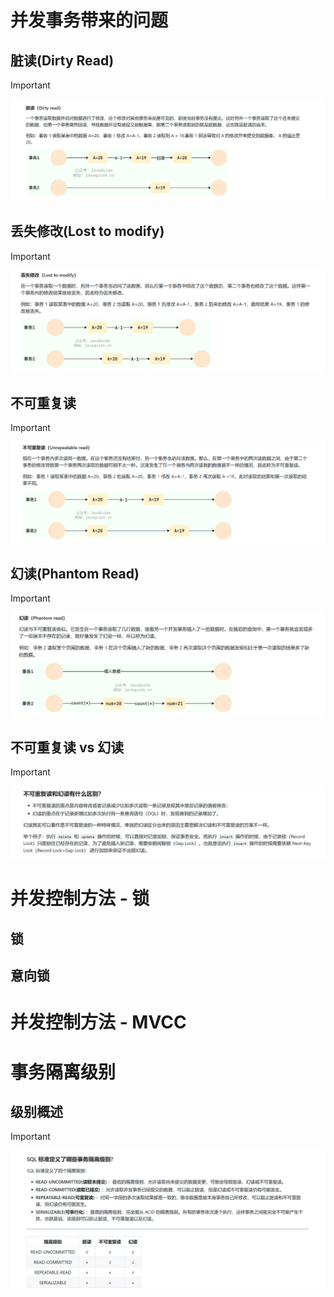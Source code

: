 # 并发事务带来的问题
## 脏读(Dirty Read)
> [!important]
> ![](3_%E9%9D%A2%E8%AF%95%E7%9F%A5%E8%AF%86%E7%82%B9.assets/aea6f0fce84912e81471afd3aa9aa0a9_MD5.jpeg)


## 丢失修改(Lost to modify)
> [!important]
> ![](3_%E9%9D%A2%E8%AF%95%E7%9F%A5%E8%AF%86%E7%82%B9.assets/3fd96b57291d8a697802231d11aadbf1_MD5.jpeg)




## 不可重复读
> [!important]
> ![](3_%E9%9D%A2%E8%AF%95%E7%9F%A5%E8%AF%86%E7%82%B9.assets/3ed7a0018c8b7b34adb9c86f03773e3b_MD5.jpeg)



## 幻读(Phantom Read)
> [!important]
> ![](3_%E9%9D%A2%E8%AF%95%E7%9F%A5%E8%AF%86%E7%82%B9.assets/e5864ce232650fd9b9d4a8c2ff6d00f3_MD5.jpeg)



## 不可重复读 vs 幻读
> [!important]
> ![](3_%E9%9D%A2%E8%AF%95%E7%9F%A5%E8%AF%86%E7%82%B9.assets/8b8d60c32bb2469c10c2c76da97b4914_MD5.jpeg)



# 并发控制方法 - 锁
## 锁



## 意向锁




# 并发控制方法 - MVCC




# 事务隔离级别
## 级别概述
> [!important]
> ![](3_%E9%9D%A2%E8%AF%95%E7%9F%A5%E8%AF%86%E7%82%B9.assets/adfd64704b1349eb6c4b9f40c14ecfa6_MD5.jpeg)



